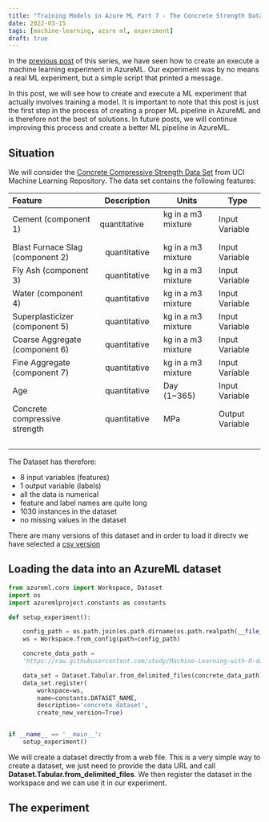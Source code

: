 ```yaml
---
title: "Training Models in Azure ML Part 7 - The Concrete Strength Dataset"
date: 2022-03-15
tags: [machine-learning, azure ml, experiment]
draft: true
---
```


In the [previous post](/post/azureml_training/) of this series, we have seen how to create an execute a machine learning experiment in AzureML. Our experiment was by no means a real ML experiment, but a simple script that printed a message.

In this post, we will see how to create and execute a ML experiment that actually involves training a model. It is important to note that this post is just the first step in the process of creating a proper ML pipeline in AzureML and is therefore not the best of solutions. In future posts, we will continue improving this process and create a better ML pipeline in AzureML.

## Situation

We will consider the [Concrete Compressive Strength Data Set](https://archive.ics.uci.edu/ml/datasets/concrete+compressive+strength) from UCI Machine Learning Repository. The data set contains the following features:

| Feature | Description    | Units | Type |
|:--------|:--------------:| ----- | ---- |
|Cement (component 1)&nbsp; &nbsp; &nbsp; &nbsp; &nbsp; | &nbsp; &nbsp; &nbsp; &nbsp; &nbsp; quantitative&nbsp; &nbsp; &nbsp; &nbsp; &nbsp;  | kg in a m3 mixture &nbsp; &nbsp; &nbsp; &nbsp; &nbsp; | Input Variable|
|Blast Furnace Slag (component 2) | quantitative | kg in a m3 mixture | Input Variable|
|Fly Ash (component 3) | quantitative | kg in a m3 mixture | Input Variable
|Water (component 4) | quantitative | kg in a m3 mixture | Input Variable|
|Superplasticizer (component 5) | quantitative | kg in a m3 mixture | Input Variable|
|Coarse Aggregate (component 6) | quantitative | kg in a m3 mixture | Input Variable|
|Fine Aggregate (component 7) | quantitative | kg in a m3 mixture | Input Variable|
|Age | quantitative | Day (1~365) | Input Variable|
|Concrete compressive strength | quantitative | MPa | Output Variable|
|&nbsp; &nbsp;|  |  |  |

The Dataset has therefore:

- 8 input variables (features)
- 1 output variable (labels)
- all the data is numerical
- feature and label names are quite long
- 1030 instances in the dataset
- no missing values in the dataset

There are many versions of this dataset and in order to load it directv we have selected a [csv version](https://raw.githubusercontent.com/stedy/Machine-Learning-with-R-datasets/master/concrete.csv)

## Loading the data into an AzureML dataset

```python
from azureml.core import Workspace, Dataset
import os
import azuremlproject.constants as constants

def setup_experiment():

    config_path = os.path.join(os.path.dirname(os.path.realpath(__file__)), '.azureml')
    ws = Workspace.from_config(path=config_path)

    concrete_data_path = 
    'https://raw.githubusercontent.com/stedy/Machine-Learning-with-R-datasets/master/concrete.csv'

    data_set = Dataset.Tabular.from_delimited_files(concrete_data_path)
    data_set.register(
        workspace=ws,
        name=constants.DATASET_NAME,
        description='concrete dataset',
        create_new_version=True)


if __name__ == '__main__':
    setup_experiment()
```

We will create a dataset directly from a web file. This is a very simple way to create a dataset, we just need to provide the data URL and call **Dataset.Tabular.from_delimited_files**. We then register the dataset in the workspace and we can use it in our experiment.

## The experiment


